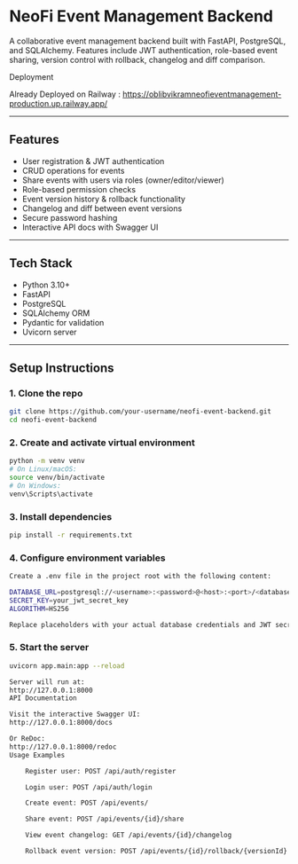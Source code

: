 # NeoFi Event Management Backend

A collaborative event management backend built with FastAPI, PostgreSQL, and SQLAlchemy. Features include JWT authentication, role-based event sharing, version control with rollback, changelog and diff comparison.

Deployment

Already Deployed on Railway : https://oblibvikramneofieventmanagement-production.up.railway.app/

---

## Features

- User registration & JWT authentication
- CRUD operations for events
- Share events with users via roles (owner/editor/viewer)
- Role-based permission checks
- Event version history & rollback functionality
- Changelog and diff between event versions
- Secure password hashing
- Interactive API docs with Swagger UI

---

## Tech Stack

- Python 3.10+
- FastAPI
- PostgreSQL
- SQLAlchemy ORM
- Pydantic for validation
- Uvicorn server

---

## Setup Instructions

### 1. Clone the repo

```bash
git clone https://github.com/your-username/neofi-event-backend.git
cd neofi-event-backend
```
### 2. Create and activate virtual environment

```bash
python -m venv venv
# On Linux/macOS:
source venv/bin/activate
# On Windows:
venv\Scripts\activate
```

### 3. Install dependencies
```bash
pip install -r requirements.txt
```

### 4. Configure environment variables
```bash
Create a .env file in the project root with the following content:

DATABASE_URL=postgresql://<username>:<password>@<host>:<port>/<database>
SECRET_KEY=your_jwt_secret_key
ALGORITHM=HS256

Replace placeholders with your actual database credentials and JWT secret.
```

### 5. Start the server

```bash
uvicorn app.main:app --reload

Server will run at:
http://127.0.0.1:8000
API Documentation

Visit the interactive Swagger UI:
http://127.0.0.1:8000/docs

Or ReDoc:
http://127.0.0.1:8000/redoc
Usage Examples

    Register user: POST /api/auth/register

    Login user: POST /api/auth/login

    Create event: POST /api/events/

    Share event: POST /api/events/{id}/share

    View event changelog: GET /api/events/{id}/changelog

    Rollback event version: POST /api/events/{id}/rollback/{versionId}

